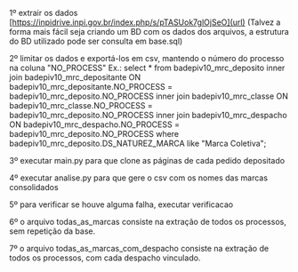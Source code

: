 1º extrair os dados 
[https://inpidrive.inpi.gov.br/index.php/s/pTASUok7glOjSeO](url)
(Talvez a forma mais fácil seja criando um BD com os dados dos arquivos, a estrutura do BD utilizado pode ser consulta em base.sql)

2º limitar os dados e exportá-los em csv, mantendo o número do processo na coluna "NO_PROCESS"
    Ex.: select * from badepiv10_mrc_deposito 
        inner join badepiv10_mrc_depositante ON badepiv10_mrc_depositante.NO_PROCESS = badepiv10_mrc_deposito.NO_PROCESS 
        inner join badepiv10_mrc_classe ON badepiv10_mrc_classe.NO_PROCESS = badepiv10_mrc_deposito.NO_PROCESS 
        inner join badepiv10_mrc_despacho ON badepiv10_mrc_despacho.NO_PROCESS = badepiv10_mrc_deposito.NO_PROCESS 
        where 
            badepiv10_mrc_deposito.DS_NATUREZ_MARCA like "Marca Coletiva";

3º executar main.py para que clone as páginas de cada pedido depositado

4º executar analise.py para que gere o csv com os nomes das marcas consolidados

5º para verificar se houve alguma falha, executar verificacao

6º o arquivo todas_as_marcas consiste na extração de todos os processos, sem repetição da base.

7º o arquivo todas_as_marcas_com_despacho consiste na extração de todos os processos, com cada despacho vinculado.
